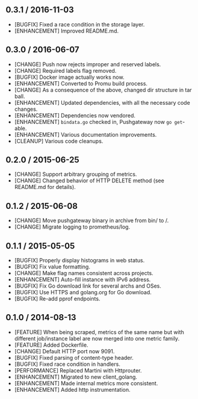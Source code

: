 ## 0.3.1 / 2016-11-03
* [BUGFIX] Fixed a race condition in the storage layer.
* [ENHANCEMENT] Improved README.md.

## 0.3.0 / 2016-06-07
* [CHANGE] Push now rejects improper and reserved labels.
* [CHANGE] Required labels flag removed.
* [BUGFIX] Docker image actually works now.
* [ENHANCEMENT] Converted to Promu build process.
* [CHANGE] As a consequence of the above, changed dir structure in tar ball.
* [ENHANCEMENT] Updated dependencies, with all the necessary code changes.
* [ENHANCEMENT] Dependencies now vendored.
* [ENHANCEMENT] `bindata.go` checked in, Pushgateway now `go get`-able.
* [ENHANCEMENT] Various documentation improvements.
* [CLEANUP] Various code cleanups.

## 0.2.0 / 2015-06-25
* [CHANGE] Support arbitrary grouping of metrics.
* [CHANGE] Changed behavior of HTTP DELETE method (see README.md for details).

## 0.1.2 / 2015-06-08
* [CHANGE] Move pushgateway binary in archive from bin/ to /.
* [CHANGE] Migrate logging to prometheus/log.

## 0.1.1 / 2015-05-05
* [BUGFIX] Properly display histograms in web status.
* [BUGFIX] Fix value formatting.
* [CHANGE] Make flag names consistent across projects.
* [ENHANCEMENT] Auto-fill instance with IPv6 address.
* [BUGFIX] Fix Go download link for several archs and OSes.
* [BUGFIX] Use HTTPS and golang.org for Go download.
* [BUGFIX] Re-add pprof endpoints.

## 0.1.0 / 2014-08-13
* [FEATURE] When being scraped, metrics of the same name but with different
  job/instance label are now merged into one metric family.
* [FEATURE] Added Dockerfile.
* [CHANGE] Default HTTP port now 9091.
* [BUGFIX] Fixed parsing of content-type header.	
* [BUGFIX] Fixed race condition in handlers.
* [PERFORMANCE] Replaced Martini with Httprouter.
* [ENHANCEMENT] Migrated to new client_golang.
* [ENHANCEMENT]	Made internal metrics more consistent.
* [ENHANCEMENT]	Added http instrumentation.

